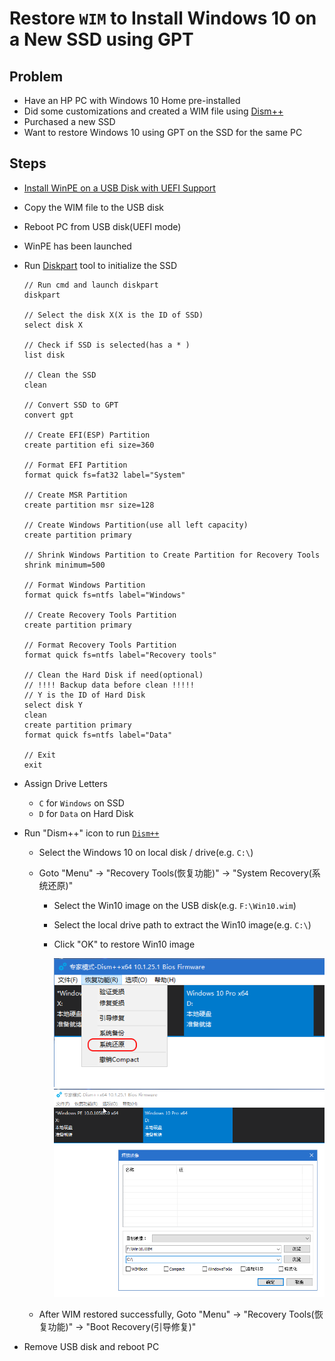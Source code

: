 # Restore `WIM` to Install Windows 10 on a New SSD using GPT

## Problem
* Have an HP PC with Windows 10 Home pre-installed
* Did some customizations and created a WIM file using [Dism++](https://www.chuyu.me)
* Purchased a new SSD
* Want to restore Windows 10 using GPT on the SSD for the same PC

## Steps
* [Install WinPE on a USB Disk with UEFI Support](../install-winpe-on-a-usb-disk-with-uefi-boot-support/install-winpe-on-a-usb-disk-with-uefi-boot-support.md)
* Copy the WIM file to the USB disk
* Reboot PC from USB disk(UEFI mode)
* WinPE has been launched
* Run [Diskpart](https://docs.microsoft.com/en-us/windows-hardware/manufacture/desktop/configure-uefigpt-based-hard-drive-partitions) tool to initialize the SSD

  ```
  // Run cmd and launch diskpart
  diskpart
  
  // Select the disk X(X is the ID of SSD)
  select disk X
  
  // Check if SSD is selected(has a * )
  list disk

  // Clean the SSD
  clean

  // Convert SSD to GPT
  convert gpt

  // Create EFI(ESP) Partition
  create partition efi size=360

  // Format EFI Partition
  format quick fs=fat32 label="System"

  // Create MSR Partition
  create partition msr size=128

  // Create Windows Partition(use all left capacity)
  create partition primary

  // Shrink Windows Partition to Create Partition for Recovery Tools
  shrink minimum=500
  
  // Format Windows Partition
  format quick fs=ntfs label="Windows"

  // Create Recovery Tools Partition
  create partition primary

  // Format Recovery Tools Partition
  format quick fs=ntfs label="Recovery tools"

  // Clean the Hard Disk if need(optional)
  // !!!! Backup data before clean !!!!!
  // Y is the ID of Hard Disk
  select disk Y
  clean
  create partition primary
  format quick fs=ntfs label="Data"

  // Exit
  exit

  ```

* Assign Drive Letters
  * `C` for `Windows` on SSD
  * `D` for `Data` on Hard Disk

* Run "Dism++" icon to run [`Dism++`](https://www.chuyu.me)
   * Select the Windows 10 on local disk / drive(e.g. `C:\`)
   * Goto "Menu" -> "Recovery Tools(恢复功能)" -> "System Recovery(系统还原)"
      * Select the Win10 image on the USB disk(e.g. `F:\Win10.wim`)
      * Select the local drive path to extract the Win10 image(e.g. `C:\`)
      * Click "OK" to restore Win10 image

         ![](img/01.png)
         ![](img/02.png)

   * After WIM restored successfully, Goto "Menu" -> "Recovery Tools(恢复功能)" -> "Boot Recovery(引导修复)"

* Remove USB disk and reboot PC
